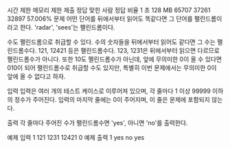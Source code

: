 시간 제한	메모리 제한	제출	정답	맞힌 사람	정답 비율
1 초	128 MB	65707	37261	32897	57.006%
문제
어떤 단어를 뒤에서부터 읽어도 똑같다면 그 단어를 팰린드롬이라고 한다. 'radar', 'sees'는 팰린드롬이다.

수도 팰린드롬으로 취급할 수 있다. 수의 숫자들을 뒤에서부터 읽어도 같다면 그 수는 팰린드롬수다.
121, 12421 등은 팰린드롬수다. 123, 1231은 뒤에서부터 읽으면 다르므로 팰린드롬수가 아니다.
또한 10도 팰린드롬수가 아닌데, 앞에 무의미한 0이 올 수 있다면 010이 되어 팰린드롬수로 취급할 수도 있지만,
특별히 이번 문제에서는 무의미한 0이 앞에 올 수 없다고 하자.

입력
입력은 여러 개의 테스트 케이스로 이루어져 있으며, 각 줄마다 1 이상 99999 이하의 정수가 주어진다. 입력의 마지막 줄에는 0이 주어지며, 이 줄은 문제에 포함되지 않는다.

출력
각 줄마다 주어진 수가 팰린드롬수면 'yes', 아니면 'no'를 출력한다.

예제 입력 1
121
1231
12421
0
예제 출력 1
yes
no
yes